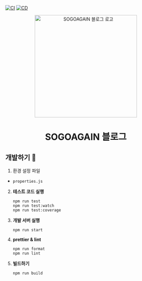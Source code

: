 [![CI](https://github.com/sogoagain/blog/actions/workflows/ci.yml/badge.svg)](https://github.com/sogoagain/blog/actions/workflows/ci.yml)
[![CD](https://github.com/sogoagain/blog/actions/workflows/cd.yml/badge.svg)](https://github.com/sogoagain/blog/actions/workflows/cd.yml)

<p align="center">
  <a href="https://blog.sogoagain.com/">
    <img alt="SOGOAGAIN 블로그 로고" src="https://blog.sogoagain.com/logo.png" width="320" />
  </a>
</p>

<h1 align="center">
  SOGOAGAIN 블로그
</h1>

## 개발하기 🚀 

1. 환경 설정 파일

  - `properties.js`

2.  **테스트 코드 실행**

    ```shell
    npm run test
    npm run test:watch
    npm run test:coverage
    ```

3.  **개발 서버 실행**

    ```shell
    npm run start
    ```

4.  **prettier & lint**

    ```shell
    npm run format
    npm run lint
    ```

5.  **빌드하기**

    ```shell
    npm run build
    ```
